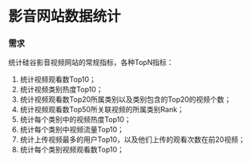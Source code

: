 # 影音网站数据统计

### 需求

统计硅谷影音视频网站的常规指标，各种TopN指标：

1. 统计视频观看数Top10；
2. 统计视频类别热度Top10；
3. 统计视频观看数Top20所属类别以及类别包含的Top20的视频个数；
4. 统计视频观看数Top50所关联视频的所属类别Rank；
5. 统计每个类别中的视频热度Top10；
6. 统计每个类别中视频流量Top10；
7. 统计上传视频最多的用户Top10，以及他们上传的观看次数在前20视频；
8. 统计每个类别视频观看数Top10；

